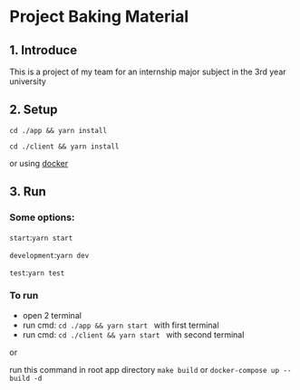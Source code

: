 # Project Baking Material

## 1. Introduce

This is a project of my team for an internship major subject in the 3rd year university

## 2. Setup

`cd ./app && yarn install`

`cd ./client && yarn install`

or using [docker](https://www.docker.com/)

## 3. Run

### Some options:

`start`:`yarn start`

`development`:`yarn dev`

`test`:`yarn test`

### To run

- open 2 terminal
- run cmd: `cd ./app && yarn start ` with first terminal
- run cmd: `cd ./client && yarn start ` with second terminal

or

run this command in root app directory `make build` or `docker-compose up --build -d`
